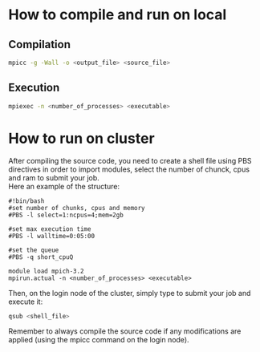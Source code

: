 # How to compile and run on local

## Compilation
```bash
mpicc -g -Wall -o <output_file> <source_file>
```

## Execution
```bash
mpiexec -n <number_of_processes> <executable>
```

# How to run on cluster

After compiling the source code, you need to create a shell file
using PBS directives in order to import modules, select the number
of chunck, cpus and ram to submit your job.<br/>
Here an example of the structure:

```shell
#!bin/bash
#set number of chunks, cpus and memory
#PBS -l select=1:ncpus=4;mem=2gb

#set max execution time
#PBS -l walltime=0:05:00

#set the queue
#PBS -q short_cpuQ

module load mpich-3.2
mpirun.actual -n <number_of_processes> <executable>
```

Then, on the login node of the cluster, simply type to submit your job
and execute it:

```bash
qsub <shell_file>
```

Remember to always compile the source code if any modifications are applied (using the mpicc command on the login node).